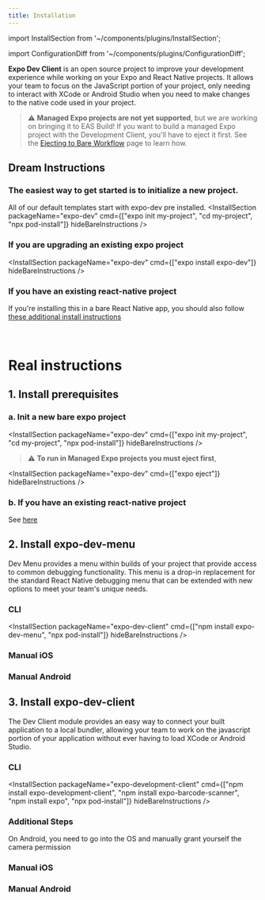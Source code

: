 ```yaml
---
title: Installation
---
```


import InstallSection from '~/components/plugins/InstallSection';

import ConfigurationDiff from '~/components/plugins/ConfigurationDiff';


**Expo Dev Client** is an open source project to improve your development experience while working on your Expo and React Native projects. It allows your team to focus on the JavaScript portion of your project, only needing to interact with XCode or Android Studio when you need to make changes to the native code used in your project.

> ⚠️ **Managed Expo projects are not yet supported**, but we are working on bringing it to EAS Build! If you want to build a managed Expo project with the Development Client, you'll have to eject it first. See the [Ejecting to Bare Workflow](../../workflow/customizing/) page to learn how.


## Dream Instructions

### The easiest way to get started is to initialize a new project.

All of our default templates start with expo-dev pre installed.
<InstallSection packageName="expo-dev" cmd={["expo init my-project", "cd my-project", "npx pod-install"]} hideBareInstructions />

### If you are upgrading an existing expo project

<InstallSection packageName="expo-dev" cmd={["expo install expo-dev"]} hideBareInstructions />

### If you have an existing react-native project

If you're installing this in a bare React Native app, you should also follow [these additional install instructions](/client/coming-from-react-native/)
<br/>
<br/>
<br/>

# Real instructions


## 1. Install prerequisites

### a. Init a new bare expo project

<InstallSection packageName="expo-dev" cmd={["expo init my-project", "cd my-project", "npx pod-install"]} hideBareInstructions />

> ⚠️ **To run in Managed Expo projects you must eject first**,

<InstallSection packageName="expo-dev" cmd={["expo eject"]} hideBareInstructions />

### b. If you have an existing react-native project

See [here](/client/coming-from-react-native/)


## 2. Install expo-dev-menu

Dev Menu provides a menu within builds of your project that provide access to common debugging functionality.  This menu is a drop-in replacement for the standard React Native debugging menu that can be extended with new options to meet your team's unique needs.

### CLI
<InstallSection packageName="expo-dev-client" cmd={["npm install expo-dev-menu", "npx pod-install"]} hideBareInstructions />

### Manual iOS
<ConfigurationDiff source="/static/diffs/dev-menu-ios.diff" />

### Manual Android
<ConfigurationDiff source="/static/diffs/dev-menu-android.diff" />


## 3. Install expo-dev-client

The Dev Client module provides an easy way to connect your built application to a local bundler, allowing your team to work on the javascript portion of your application without ever having to load XCode or Android Studio.

### CLI
<InstallSection packageName="expo-development-client" cmd={["npm install expo-development-client", "npm install expo-barcode-scanner", "npm install expo",  "npx pod-install"]} hideBareInstructions />

### Additional Steps

On Android, you need to go into the OS and manually grant yourself the camera permission

### Manual iOS
<ConfigurationDiff source="/static/diffs/dev-ios.diff" />

### Manual Android
<ConfigurationDiff source="/static/diffs/dev-android.diff" />
